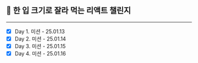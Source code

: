 ## 🍰 한 입 크기로 잘라 먹는 리액트 챌린지

---

- [x] Day 1. 미션 - 25.01.13
- [x] Day 2. 미션 - 25.01.14
- [x] Day 3. 미션 - 25.01.15
- [x] Day 4. 미션 - 25.01.16
